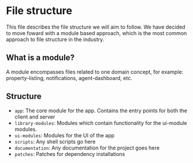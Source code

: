 # File structure
This file describes the file structure we will aim to follow. We have decided 
to move foward with a module based approach, which is the most common approach 
to file structure in the industry.

## What is a module?
A module encompasses files related to one domain concept, for example: property-listing, 
notifications, agent-dashboard, etc.

## Structure
* `app`: The core module for the app. Contains the entry points for both the client and server
* `library-modules`: Modules which contain functionality for the ui-module modules.
* `ui-modules`: Modules for the UI of the app
* `scripts`: Any shell scripts go here
* `documentation`: Any documentation for the project goes here
* `patches`: Patches for dependency installations
